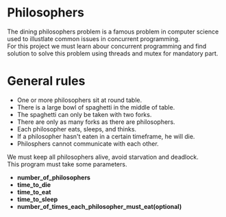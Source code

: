 # Philosophers
The dining philosophers problem is a famous problem in computer science used to illustlate common issues in concurrent programming.  
For this project we must learn abour concurrent programming and find solution to solve this problem using threads and mutex for mandatory part.<br>

# General rules
+ One or more philosophers sit at round table.
+ There is a large bowl of spaghetti in the middle of table.
+ The spaghetti can only be taken with two forks.
+ There are only as many forks as there are philosophers.
+ Each philosopher eats, sleeps, and thinks.
+ If a philosopher hasn't eaten in a certain timeframe, he will die.
+ Philosphers cannot communicate with each other.

We must keep all philosophers alive, avoid starvation and deadlock.<br>
This program must take some parameters.
+ **number_of_philosophers**
+ **time_to_die**
+ **time_to_eat**
+ **time_to_sleep**
+ **number_of_times_each_philosopher_must_eat(optional)**
